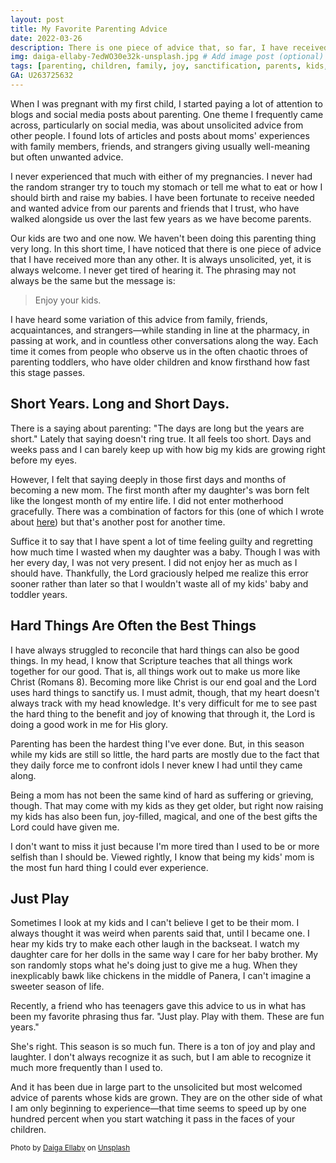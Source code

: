 ```yaml
---
layout: post
title: My Favorite Parenting Advice
date: 2022-03-26
description: There is one piece of advice that, so far, I have received more than any other. It is always unsolicited. But I never get tired of hearing it. The phrasing may not always be the same but the message is. # Add post description (optional)
img: daiga-ellaby-7edWO30e32k-unsplash.jpg # Add image post (optional)
tags: [parenting, children, family, joy, sanctification, parents, kids, toddlers, enjoy] # add tag
GA: U263725632
---
```


When I was pregnant with my first child, I started paying a lot of attention to blogs and social media posts about parenting. One theme I frequently came across, particularly on social media, was about unsolicited advice from other people. I found lots of articles and posts about moms' experiences with family members, friends, and strangers giving usually well-meaning but often unwanted advice. 

I never experienced that much with either of my pregnancies. I never had the random stranger try to touch my stomach or tell me what to eat or how I should birth and raise my babies. I have been fortunate to receive needed and wanted advice from our parents and friends that I trust, who have walked alongside us over the last few years as we have become parents. 

Our kids are two and one now. We haven't been doing this parenting thing very long. In this short time, I have noticed that there is one piece of advice that I have received more than any other. It is always unsolicited, yet, it is always welcome. I never get tired of hearing it. The phrasing may not always be the same but the message is:

>Enjoy your kids.

I have heard some variation of this advice from family, friends, acquaintances, and strangers—while standing in line at the pharmacy, in passing at work, and in countless other conversations along the way. Each time it comes from people who observe us in the often chaotic throes of parenting toddlers, who have older children and know firsthand how fast this stage passes. 

## Short Years. Long and Short Days.

There is a saying about parenting: "The days are long but the years are short." Lately that saying doesn't ring true. It all feels too short. Days and weeks pass and I can barely keep up with how big my kids are growing right before my eyes. 

However, I felt that saying deeply in those first days and months of becoming a new mom. The first month after my daughter's was born felt like the longest month of my entire life. I did not enter motherhood gracefully. There was a combination of factors for this (one of which I wrote about [here](https://meredithcook.ml/2022/02/05/climbing-the-slide/)) but that's another post for another time. 

Suffice it to say that I have spent a lot of time feeling guilty and regretting how much time I wasted when my daughter was a baby. Though I was with her every day, I was not very present. I did not enjoy her as much as I should have. Thankfully, the Lord graciously helped me realize this error sooner rather than later so that I wouldn't waste all of my kids' baby and toddler years. 

## Hard Things Are Often the Best Things

I have always struggled to reconcile that hard things can also be good things. In my head, I know that Scripture teaches that all things work together for our good. That is, all things work out to make us more like Christ (Romans 8). Becoming more like Christ is our end goal and the Lord uses hard things to sanctify us. I must admit, though, that my heart doesn't always track with my head knowledge. It's very difficult for me to see past the hard thing to the benefit and joy of knowing that through it, the Lord is doing a good work in me for His glory. 

Parenting has been the hardest thing I've ever done. But, in this season while my kids are still so little, the hard parts are mostly due to the fact that they daily force me to confront idols I never knew I had until they came along. 

Being a mom has not been the same kind of hard as suffering or grieving, though. That may come with my kids as they get older, but right now raising my kids has also been fun, joy-filled, magical, and one of the best gifts the Lord could have given me. 

I don't want to miss it just because I'm more tired than I used to be or more selfish than I should be. Viewed rightly, I know that being my kids' mom is the most fun hard thing I could ever experience. 

## Just Play

Sometimes I look at my kids and I can't believe I get to be their mom. I always thought it was weird when parents said that, until I became one. I hear my kids try to make each other laugh in the backseat. I watch my daughter care for her dolls in the same way I care for her baby brother. My son randomly stops what he's doing just to give me a hug. When they inexplicably bawk like chickens in the middle of Panera, I can't imagine a sweeter season of life. 

Recently, a friend who has teenagers gave this advice to us in what has been my favorite phrasing thus far. "Just play. Play with them. These are fun years."

She's right. This season is so much fun. There is a ton of joy and play and laughter. I don't always recognize it as such, but I am able to recognize it much more frequently than I used to.

And it has been due in large part to the unsolicited but most welcomed advice of parents whose kids are grown. They are on the other side of what I am only beginning to experience—that time seems to speed up by one hundred percent when you start watching it pass in the faces of your children.  

<sub>Photo by <a href="https://unsplash.com/@daiga_ellaby?utm_source=unsplash&utm_medium=referral&utm_content=creditCopyText">Daiga Ellaby</a> on <a href="https://unsplash.com/s/photos/parents?utm_source=unsplash&utm_medium=referral&utm_content=creditCopyText">Unsplash</a></sub>


